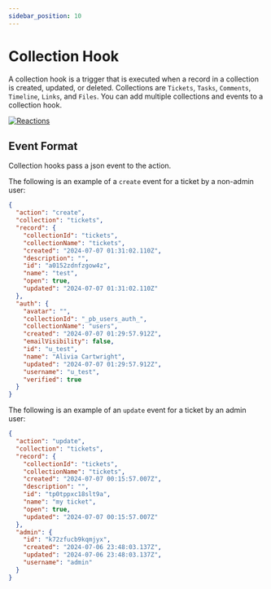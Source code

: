```yaml
---
sidebar_position: 10
---
```


# Collection Hook

A collection hook is a trigger that is executed when a record in a collection is created, updated, or deleted.
Collections are `Tickets`, `Tasks`, `Comments`, `Timeline`, `Links`, and `Files`.
You can add multiple collections and events to a collection hook.

[![Reactions](/screenshots/reaction_trigger_hook.png)](/screenshots/reaction_trigger_hook.png)

## Event Format

Collection hooks pass a json event to the action.

The following is an example of a `create` event for a ticket by a non-admin user:

```json
{
  "action": "create",
  "collection": "tickets",
  "record": {
    "collectionId": "tickets",
    "collectionName": "tickets",
    "created": "2024-07-07 01:31:02.110Z",
    "description": "",
    "id": "a0152zdnfzgow4z",
    "name": "test",
    "open": true,
    "updated": "2024-07-07 01:31:02.110Z"
  },
  "auth": {
    "avatar": "",
    "collectionId": "_pb_users_auth_",
    "collectionName": "users",
    "created": "2024-07-07 01:29:57.912Z",
    "emailVisibility": false,
    "id": "u_test",
    "name": "Alivia Cartwright",
    "updated": "2024-07-07 01:29:57.912Z",
    "username": "u_test",
    "verified": true
  }
}
```

The following is an example of an `update` event for a ticket by an admin user:

```json
{
  "action": "update",
  "collection": "tickets",
  "record": {
    "collectionId": "tickets",
    "collectionName": "tickets",
    "created": "2024-07-07 00:15:57.007Z",
    "description": "",
    "id": "tp0tppxc18slt9a",
    "name": "my ticket",
    "open": true,
    "updated": "2024-07-07 00:15:57.007Z"
  },
  "admin": {
    "id": "k72zfucb9kqmjyx",
    "created": "2024-07-06 23:48:03.137Z",
    "updated": "2024-07-06 23:48:03.137Z",
    "username": "admin"
  }
}
```